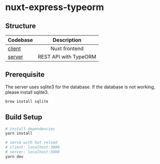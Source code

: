 # nuxt-express-typeorm

## Structure

| Codebase             |      Description      |
| :------------------- | :-------------------: |
| [client](client)     |     Nuxt frontend     |
| [server](server)     | REST API with TypeORM |

## Prerequisite

The server uses sqlite3 for the database. If the database is not working, please install sqlite3.
```sh
brew install sqlite
```

## Build Setup
```sh
# install dependencies
yarn install

# serve with hot reload
# client: localhost:3000
# server: localhost:5000
yarn dev
```